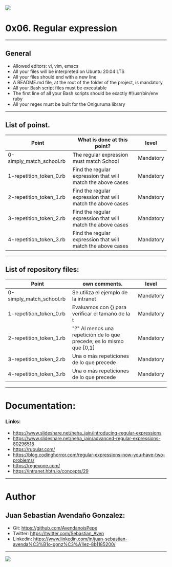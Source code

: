 ![](https://holbertonintranet.s3.amazonaws.com/uploads/medias/2020/9/ec65557f0da1fbfbff6659413885e4d4822f5b1d.png?X-Amz-Algorithm=AWS4-HMAC-SHA256&X-Amz-Credential=AKIARDDGGGOU5BHMTQX4%2F20220223%2Fus-east-1%2Fs3%2Faws4_request&X-Amz-Date=20220223T135549Z&X-Amz-Expires=86400&X-Amz-SignedHeaders=host&X-Amz-Signature=d177cedc61f4c74fbb390c83dd459ed24f1256e9fbde51b5c87e17abff0db7d9)

# 0x06. Regular expression

------------

## General

- Allowed editors: vi, vim, emacs
- All your files will be interpreted on Ubuntu 20.04 LTS
- All your files should end with a new line
- A README.md file, at the root of the folder of the project, is mandatory
- All your Bash script files must be executable
- The first line of all your Bash scripts should be exactly #!/usr/bin/env ruby
- All your regex must be built for the Oniguruma library

------------

## List of poinst.

|  Point | What is done at this point? | level |
| ------------ | ------------ | ------------ |
| 0-simply_match_school.rb | The regular expression must match School | Mandatory |
| 1-repetition_token_0.rb | Find the regular expression that will match the above cases | Mandatory |
| 2-repetition_token_1.rb | Find the regular expression that will match the above cases | Mandatory |
| 3-repetition_token_2.rb | Find the regular expression that will match the above cases | Mandatory |
| 4-repetition_token_3.rb | Find the regular expression that will match the above cases | Mandatory |

------------

## List of repository files:

|  Point | own comments.  | level |
| ------------ | ------------ | ------------ |
| 0-simply_match_school.rb | Se utiliza el ejemplo de la intranet | Mandatory |
| 1-repetition_token_0.rb | Evaluamos con {} para verificar el tamaño de la t | Mandatory |
| 2-repetition_token_1.rb | "?" Al menos una repetición de lo que precede; es lo mismo que [0,1] | Mandatory |
| 3-repetition_token_2.rb | Una o más repeticiones de lo que precede | Mandatory |
| 4-repetition_token_3.rb | Una o más repeticiones de lo que precede | Mandatory |

------------

# Documentation:
### Links:

- https://www.slideshare.net/neha_jain/introducing-regular-expressions
- https://www.slideshare.net/neha_jain/advanced-regular-expressions-80296518
- https://rubular.com/
- https://blog.codinghorror.com/regular-expressions-now-you-have-two-problems/
- https://regexone.com/
- https://intranet.hbtn.io/concepts/29

------------

# Author


## Juan Sebastian Avendaño Gonzalez:
- Git: https://github.com/AvendanoisPepe
- Twitter: https://twitter.com/Sebastian_Aven
- Linkedin: https://www.linkedin.com/in/juan-sebastian-avenda%C3%B1o-gonz%C3%A1lez-8b1185200/

------------


![](https://scontent.fbog4-1.fna.fbcdn.net/v/t39.30808-6/271153206_3074657909465585_6907762404450913633_n.jpg?_nc_cat=105&ccb=1-5&_nc_sid=730e14&_nc_ohc=DPFxC1wg0LkAX-PULpS&_nc_ht=scontent.fbog4-1.fna&oh=00_AT-7aF49a3-ThAgSU2ch0MBVSImH5gXD_YGNPLtK4rIg7Q&oe=62129E80)